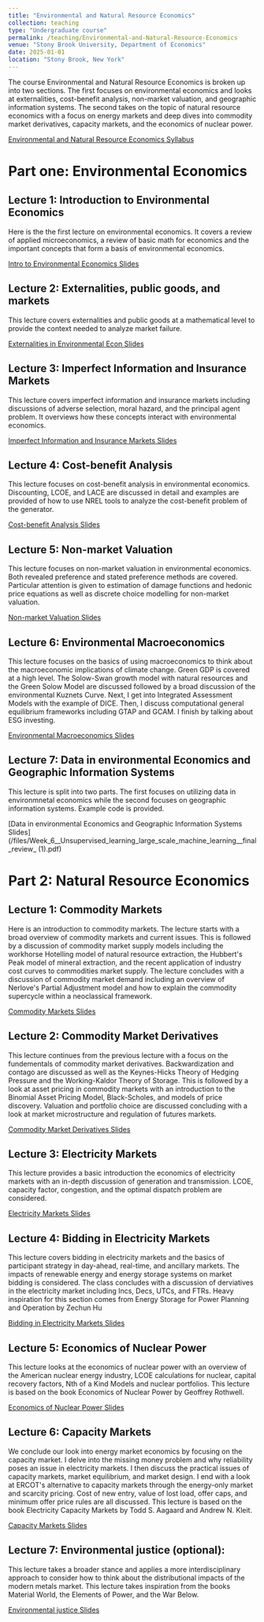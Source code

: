```yaml
---
title: "Environmental and Natural Resource Economics"
collection: teaching
type: "Undergraduate course"
permalink: /teaching/Environmental-and-Natural-Resource-Economics
venue: "Stony Brook University, Department of Economics"
date: 2025-01-01
location: "Stony Brook, New York"
---
```


The course Environmental and Natural Resource Economics is broken up into two sections. The first focuses on environmental economics and looks at externalities, cost-benefit analysis, non-market valuation, and geographic information systems. The second takes on the topic of natural resource economics with a focus on energy markets and deep dives into commodity market derivatives, capacity markets, and the economics of nuclear power.

[Environmental and Natural Resource Economics Syllabus](/files/ECO373_Syllabus_Winter2025.docx)

Part one: Environmental Economics
======
## Lecture 1: Introduction to Environmental Economics

Here is the the first lecture on environmental economics. It covers a review of applied microeconomics, a review of basic math for economics and the important concepts that form a basis of environmental economics.

[Intro to Environmental Economics Slides](/files/Environmental_Economics_Introduction.pdf)

## Lecture 2: Externalities, public goods, and markets

This lecture covers externalities and public goods at a mathematical level to provide the context needed to analyze market failure.

[Externalities in Environmental Econ Slides](/files/Externalities_and_Markets.pdf)

## Lecture 3: Imperfect Information and Insurance Markets
This lecture covers imperfect information and insurance markets including discussions of adverse selection, moral hazard, and the principal agent problem. It overviews how these concepts interact with environmental economics.

[Imperfect Information and Insurance Markets Slides](/files/Imperfect_Information_and_Insurance_Markets.pdf)

## Lecture 4: Cost-benefit Analysis

This lecture focuses on cost-benefit analysis in environmental economics. Discounting, LCOE, and LACE are discussed in detail and examples are provided of how to use NREL tools to analyze the cost-benefit problem of the generator.

[Cost-benefit Analysis Slides](/files/Cost_Benefit_Analysis.pdf)

## Lecture 5: Non-market Valuation

This lecture focuses on non-market valuation in environmental economics. Both revealed preference and stated preference methods are covered. Particular attention is given to estimation of damage functions and hedonic price equations as well as discrete choice modelling for non-market valuation.

[Non-market Valuation Slides](/files/Non_market_Valuation.pdf)

## Lecture 6: Environmental Macroeconomics
This lecture focuses on the basics of using macroeconomics to think about the macroeconomic implications of climate change. Green GDP is covered at a high level. The Solow-Swan growth model with natural resources and the Green Solow Model are discussed followed by a broad discussion of the environmental Kuznets Curve. Next, I get into Integrated Assessment Models with the example of DICE. Then, I discuss computational general equilibrium frameworks including GTAP and GCAM. I finish by talking about ESG investing.

[Environmental Macroeconomics Slides](/files/Climate_Change_and_Macroeconomics.pdf)

## Lecture 7: Data in environmental Economics and Geographic Information Systems
This lecture is split into two parts. The first focuses on utilizing data in environmnetal economics while the second focuses on geographic information systems. Example code is provided.

[Data in environmental Economics and Geographic Information Systems Slides](/files/Week_6__Unsupervised_learning_large_scale_machine_learning__final_review_ (1).pdf)


Part 2: Natural Resource Economics
======
## Lecture 1: Commodity Markets

Here is an introduction to commodity markets. The lecture starts with a broad overview of commodity markets and current issues. This is followed by a discussion of commodity market supply models including the workhorse Hotelling model of natural resource extraction, the Hubbert's Peak model of mineral extraction, and the recent application of industry cost curves to commodities market supply. The lecture concludes with a discussion of commodity market demand including an overview of Nerlove's Partial Adjustment model and how to explain the commodity supercycle within a neoclassical framework.

[Commodity Markets Slides](/files/Economics_of_Commodities_Markets.pdf)

## Lecture 2: Commodity Market Derivatives

This lecture continues from the previous lecture with a focus on the fundementals of commodity market derivatives. Backwardization and contago are discussed as well as the Keynes-Hicks Theory of Hedging Pressure and the Working-Kaldor Theory of Storage. This is followed by a look at asset pricing in commodity markets with an introduction to the Binomial Asset Pricing Model, Black-Scholes, and models of price discovery. Valuation and portfolio choice are discussed concluding with a look at market microstructure and regulation of futures markets.

[Commodity Market Derivatives Slides](/files/Commodity_Market_Derivatives.pdf)

## Lecture 3: Electricity Markets
This lecture provides a basic introduction the economics of electricity markets with an in-depth discussion of generation and transmission. LCOE, capacity factor, congestion, and the optimal dispatch problem are considered.

[Electricity Markets Slides](/files/Electricity_Markets.pdf)

## Lecture 4: Bidding in Electricity Markets

This lecture covers bidding in electricity markets and the basics of participant strategy in day-ahead, real-time, and ancillary markets. The impacts of renewable energy and energy storage systems on market bidding is considered. The class concludes with a discussion of derviatives in the electricity market including Incs, Decs, UTCs, and FTRs. Heavy inspiration for this section comes from Energy Storage for Power Planning and Operation by Zechun Hu

[Bidding in Electricity Markets Slides](/files/Bidding_in_Electricity_Markets.pdf)

## Lecture 5: Economics of Nuclear Power

This lecture looks at the economics of nuclear power with an overview of the American nuclear energy industry, LCOE calculations for nuclear, capital recovery factors, Nth of a Kind Models and nuclear portfolios. This lecture is based on the book Economics of Nuclear Power by Geoffrey Rothwell.

[Economics of Nuclear Power Slides](/files/Economics_of_Nuclear_Power.pdf)

## Lecture 6: Capacity Markets
We conclude our look into energy market economics by focusing on the capacity market. I delve into the missing money problem and why reliability poses an issue in electricity markets. I then discuss the practical issues of capacity markets, market equilibrium, and market design. I end with a look at ERCOT's alternative to capacity markets through the energy-only market and scarcity pricing. Cost of new entry, value of lost load, offer caps, and minimum offer price rules are all discussed. This lecture is based on the book Electricity Capacity Markets by Todd S. Aagaard and Andrew N. Kleit.

[Capacity Markets Slides](/files/Capacity_Markets.pdf)

## Lecture 7: Environmental justice (optional):
This lecture takes a broader stance and applies a more interdisciplinary approach to consider how to think about the distributional impacts of the modern metals market. This lecture takes inspiration from the books Material World, the Elements of Power, and the War Below.

[Environmental justice Slides](/files/Critical_Mineral_and_bias.pptx)
